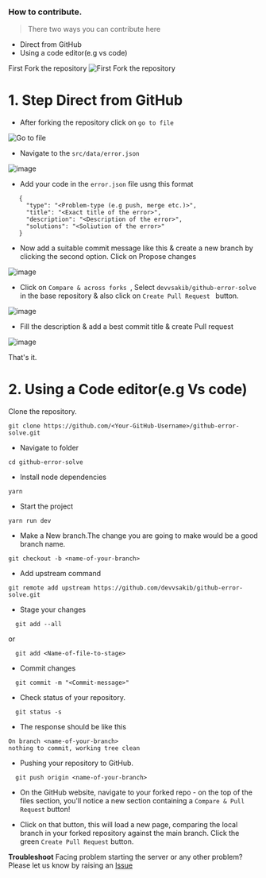 ### How to contribute.

> There two ways you can contribute here

- Direct from GitHub
- Using a code editor(e.g vs code)

First Fork the repository
![First Fork the repository](https://user-images.githubusercontent.com/88102392/226692241-59d8adad-78ac-437a-99bb-c1396b9e61cf.png)

# 1. Step Direct from GitHub

- After forking the repository click on `go to file`

![Go to file](https://user-images.githubusercontent.com/88102392/226693809-e96e3bfd-c5c2-4463-871e-5bcc1f8ef9e3.png)

- Navigate to the `src/data/error.json`

![image](https://user-images.githubusercontent.com/88102392/226694741-92c67935-db29-4340-ae15-8beaa2651b09.png)

- Add your code in the `error.json` file usng this format

```code
   {
     "type": "<Problem-type (e.g push, merge etc.)>",
     "title": "<Exact title of the error>",
     "description": "<Description of the error>",
     "solutions": "<Soliution of the error>"
   }

```

- Now add a suitable commit message like this & create a new branch by clicking the second option. Click on Propose changes

![image](https://user-images.githubusercontent.com/88102392/226696447-ca59da05-47e9-48d4-9b11-0821356d7dab.png)

- Click on `Compare & across forks `, Select `devvsakib/github-error-solve` in the base repository & also click on `Create Pull Request ` button.

![image](https://user-images.githubusercontent.com/88102392/226697482-95f5b392-bfae-4301-bd9d-eead9734045f.png)

- Fill the description & add a best commit title & create Pull request

![image](https://user-images.githubusercontent.com/88102392/226698872-e2254cf0-a794-4e76-8926-cd1aa3bbb804.png)

That's it.

# 2. Using a Code editor(e.g Vs code)

Clone the repository.

```console
git clone https://github.com/<Your-GitHub-Username>/github-error-solve.git
```

- Navigate to folder

```console
cd github-error-solve
```

- Install node dependencies

```console
yarn
```

- Start the project

```console
yarn run dev
```

- Make a New branch.The change you are going to make would be a good branch name.

```console
git checkout -b <name-of-your-branch>
```

- Add upstream command

```console
git remote add upstream https://github.com/devvsakib/github-error-solve.git
```

- Stage your changes

```console
  git add --all
```

or

```console
  git add <Name-of-file-to-stage>
```

- Commit changes

```console
  git commit -m "<Commit-message>"
```

- Check status of your repository.

```console
  git status -s
```

- The response should be like this

```console
On branch <name-of-your-branch>
nothing to commit, working tree clean
```

- Pushing your repository to GitHub.

```console
  git push origin <name-of-your-branch>
```

- On the GitHub website, navigate to your forked repo - on the top of the files section, you'll notice a new section containing a `Compare & Pull Request` button!

- Click on that button, this will load a new page, comparing the local branch in your forked repository against the main branch. Click the green `Create Pull Request` button.

**Troubleshoot**
Facing problem starting the server or any other problem? Please let us know by raising an <a href="https://github.com/devvsakib/github-error-solve/issues/new">Issue</a>
